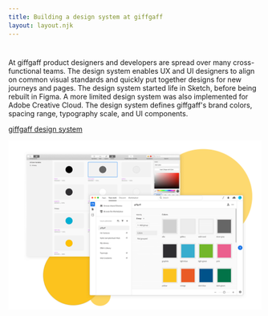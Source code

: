 ```yaml
---
title: Building a design system at giffgaff
layout: layout.njk
---
```


<div style="margin-top: 40px" class="grid-600-1">
<div>
At giffgaff product designers and developers are spread over many cross-functional teams. The design system enables UX and UI designers to align on common visual standards and quickly put together designs for new journeys and pages. The design system started life in Sketch, before being rebuilt in Figma. A more limited design system was also implemented for Adobe Creative Cloud. The design system defines giffgaff's brand colors, spacing range, typography scale, and UI components.

<a class='btn' href="https://www.giffgaff.design/">giffgaff design system</a>

</div>
<img loading='lazy' src='/assets/design-system.png' alt='screenshots of the design system in Sketch and Adobe' />
</div>

